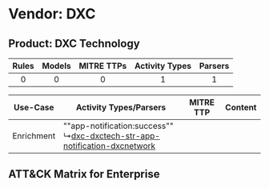 Vendor: DXC
===========
Product: DXC Technology
-----------------------
| Rules | Models | MITRE TTPs | Activity Types | Parsers |
|:-----:|:------:|:----------:|:--------------:|:-------:|
|   0   |   0    |     0      |       1        |    1    |

|  Use-Case  | Activity Types/Parsers    | MITRE TTP | Content    |
|:----------:| ---- | --------- | ---- |
| Enrichment |  ""app-notification:success""<br> ↳[dxc-dxctech-str-app-notification-dxcnetwork](Ps/pC_dxcdxctechstrappnotificationdxcnetwork.md)<br> |    | [](RM/r_m_dxc_dxc_technology_Enrichment.md) |

ATT&CK Matrix for Enterprise
----------------------------
